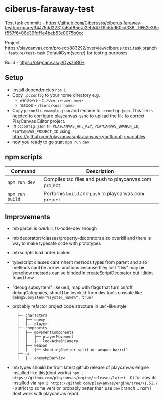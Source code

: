 # ciberus-faraway-test

Test task commits - https://github.com/Ciberusps/ciberus-faraway-test/compare/34475dd22317a6af85e7c2eb54769c6b960bd336...9662e39cf557f6406e39fdf5e4beb53e0075b0cd

Project - https://playcanvas.com/project/883292/overview/ciberus_test_task
branch - `feature/test-task`
DefaultGym(scene) for testing purposes

Build - https://playcanv.as/p/DysznB0H

## Setup

- Install dependencies `npm i`
- Copy `.pcconfig` to your home directory e.g.
  - windows - `C:/Users/<username>`
  - macos - `/Users/<username>`
- Copy `pcconfig.example.json` and rename to `pcconfig.json`. This file is needed to configure playcanvas-sync to upload the file to correct PlayCanvas Editor project.
- In `pcconfig.json` fill `PLAYCANVAS_API_KEY`, `PLAYCANVAS_BRANCH_ID`, `PLAYCANVAS_PROJECT_ID` using https://github.com/playcanvas/playcanvas-sync#config-variables
- now you ready to go start `npm run dev`

## npm scripts

| Command         | Description                                           |
| --------------- | ----------------------------------------------------- |
| `npm run dev`   | Compiles tsc files and push to playcanvas.com project |
| `npm run build` | Performs `build` and `push` to playcanvas.com project |

## Improvements

- mb parcel is overkill, ts-node-dev enough
- mb decorators/classes/property-decorators also overkill and there is way to make typesafe code with prototypes
- mb scripts load order broken
- typescript classes cant inherit methods types from parent and also methods cant be arrow functions because they lost "this" may be somehow methods can be binded in createScriptDecorator but i didnt found how
- "debug subsystem" like ue4, map with flags that turn on/off debugCategories, should be invoked from dev tools console like `debugSubsystem("%system_name%", true)`
- probably refactor project code structure in ue4-like style

  ```src
    ├── characters
    │   ├── enemy
    │   ├── player
    ├── components
    │   ├── movementComponents
    │   │   ├── playerMovement
    │   │   ├── lookAtMainCamera
    │   ├── weapon
    │   │   ├── shooting(better split on weapon barrel)
    ├── ui
    │   ├── enemyHpBarView
  ```

- mb types should be from latest github release of playcanvas engine installed like this(dont works) `npm i https://github.com/playcanvas/engine/releases/latest -D`) for now its installed via `npm i https://github.com/playcanvas/engine/tree/v1.51.7 -D` strict to some version probably better than use `dev` branch... npm i dont work with playcanvas repo(
